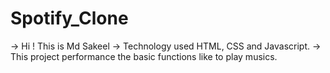 # Spotify_Clone

-> Hi ! This is Md Sakeel 
-> Technology used HTML, CSS and Javascript.
-> This project performance the basic functions like to play musics.
